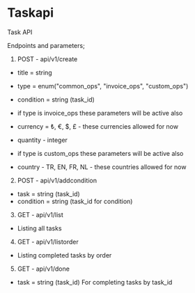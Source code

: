 # Taskapi
Task API

Endpoints and parameters;

1. POST - api/v1/create

  - title = string

  - type = enum("common_ops", "invoice_ops", "custom_ops")
  
  - condition = string (task_id)
  
  - if type is invoice_ops these parameters will be active also
  
  - currency = ₺, €, $, £ - these currencies allowed for now
  
  - quantity - integer
  
  - if type is custom_ops these parameters will be active also
  
  - country - TR, EN, FR, NL - these countries allowed for now
  
2. POST - api/v1/addcondition

  - task = string (task_id)
  - condition = string (task_id for condition)

3. GET - api/v1/list

  - Listing all tasks

4. GET - api/v1/listorder

  - Listing completed tasks by order

5. GET - api/v1/done

  - task = string (task_id) For completing tasks by task_id



